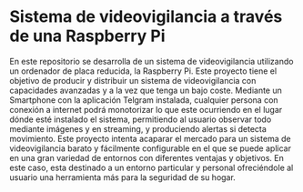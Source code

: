 # Sistema de videovigilancia a través de una Raspberry Pi
En este repositorio se desarrolla de un sistema de videovigilancia utilizando un ordenador de placa reducida, la Raspberry Pi. Este proyecto tiene el objetivo de producir y distribuir un sistema de videovigilancia con capacidades avanzadas y a la vez que tenga un bajo coste. Mediante un Smartphone con la aplicación Telgram instalada, cualquier persona con conexión a internet podrá monotorizar lo que este ocurriendo en el lugar dónde esté instalado el sistema, permitiendo al usuario observar todo mediante imágenes y en streaming, y produciendo alertas si detecta movimiento. Este proyecto intenta acaparar el mercado para un sistema de videovigilancia barato y fácilmente configurable en el que se puede aplicar en una gran variedad de entornos con diferentes ventajas y objetivos. En este caso, esta destinado a un entorno particular y personal ofreciéndole al usuario una herramienta más para la seguridad de su hogar.
